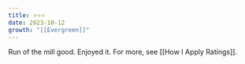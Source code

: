 ```yaml
---
title: ⭐️⭐️⭐️
date: 2023-10-12
growth: "[[Evergreen]]"
---
```

Run of the mill good. Enjoyed it. For more, see [[How I Apply Ratings]].
